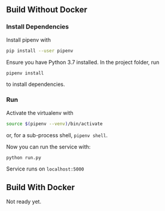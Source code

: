 ## Build Without Docker
### Install Dependencies
Install pipenv with

```bash
pip install --user pipenv
```
Ensure you have Python 3.7 installed.
In the project folder, run 
```bash
pipenv install
```
to install dependencies.

### Run
Activate the virtualenv with
```bash
source $(pipenv --venv)/bin/activate
```
or, for a sub-process shell, `pipenv shell`.

Now you can run the service with:
```
python run.py
```
Service runs on `localhost:5000`

## Build With Docker
Not ready yet.